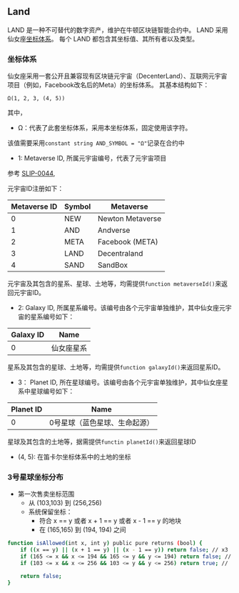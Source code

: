 ## Land

LAND 是一种不可替代的数字资产，维护在牛顿区块链智能合约中。 LAND 采用仙女座[坐标体系](#坐标体系)。
每个 LAND 都包含其坐标值、其所有者以及类型。

### 坐标体系

仙女座采用一套公开且兼容现有区块链元宇宙（DecenterLand）、互联网元宇宙项目（例如，Facebook改名后的Meta）的坐标体系。
其基本结构如下：

```
Ω(1, 2, 3, (4, 5))
```

其中，
- Ω：代表了此套坐标体系，采用本坐标体系，固定使用该字符。

该值需要采用`constant string AND_SYMBOL = "Ω"`记录在合约中

- 1: Metaverse ID, 所属元宇宙编号，代表了元宇宙项目

参考 [SLIP-0044](https://github.com/satoshilabs/slips/blob/master/slip-0044.md),

元宇宙ID注册如下：

Metaverse ID | Symbol | Metaverse
--|--|--
0 | NEW | Newton Metaverse
1 | AND | Andverse
2 | META | Facebook (META)
3 | LAND | Decentraland
4 | SAND | SandBox

元宇宙及其包含的星系、星球、土地等，均需提供`function metaverseId()`来返回元宇宙ID。

- 2: Galaxy ID, 所属星系编号。该编号由各个元宇宙单独维护，其中仙女座元宇宙的星系编号如下：

Galaxy ID | Name
--|--
0 | 仙女座星系

星系及其包含的星球、土地等，均需提供`function galaxyId()`来返回星系ID。

- 3： Planet ID, 所在星球编号。该编号由各个元宇宙单独维护，其中仙女座星系中星球编号如下：

Planet ID | Name
--|--
0 | 0号星球（蓝色星球、生命起源）

星球及其包含的土地等，据需提供`functin planetId()`来返回星球ID

- (4, 5): 在笛卡尔坐标体系中的土地的坐标

### 3号星球坐标分布

- 第一次售卖坐标范围
  - 从 (103,103) 到 (256,256)
  - 系统保留坐标：
    - 符合 x == y 或者 x + 1 == y 或者 x - 1 == y 的地块
    - 在 (165,165) 到 (194, 194) 之间

```bash
function isAllowed(int x, int y) public pure returns (bool) {
    if ((x == y) || (x + 1 == y) || (x - 1 == y)) return false; // x3
    if (165 <= x && x <= 194 && 165 <= y && y <= 194) return false; // 30 x 30
    if (103 <= x && x <= 256 && 103 <= y && y <= 256) return true; // [103, 256]

    return false;
}
```

